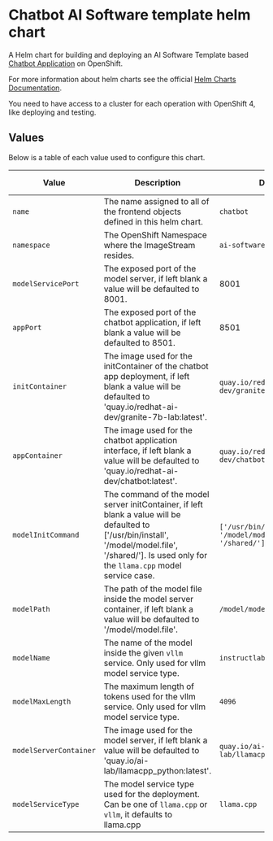 # Chatbot AI Software template helm chart

A Helm chart for building and deploying an AI Software Template based [Chatbot Application](https://github.com/redhat-ai-dev/ai-lab-samples/tree/main/chatbot) on OpenShift.

For more information about helm charts see the official [Helm Charts Documentation](https://helm.sh/).

You need to have access to a cluster for each operation with OpenShift 4, like deploying and testing.

## Values

Below is a table of each value used to configure this chart.

| Value                  | Description                                                                                                                                                                                           | Default                                                 | Additional Information |
| ---------------------- | ----------------------------------------------------------------------------------------------------------------------------------------------------------------------------------------------------- | ------------------------------------------------------- | ---------------------- |
| `name`                 | The name assigned to all of the frontend objects defined in this helm chart.                                                                                                                          | `chatbot`                                               |                        |
| `namespace`            | The OpenShift Namespace where the ImageStream resides.                                                                                                                                                | `ai-software-templates-dev`                             |                        |
| `modelServicePort`     | The exposed port of the model server, if left blank a value will be defaulted to 8001.                                                                                                                | 8001                                                    |                        |
| `appPort`              | The exposed port of the chatbot application, if left blank a value will be defaulted to 8501.                                                                                                         | 8501                                                    |                        |
| `initContainer`        | The image used for the initContainer of the chatbot app deployment, if left blank a value will be defaulted to 'quay.io/redhat-ai-dev/granite-7b-lab:latest'.                                         | `quay.io/redhat-ai-dev/granite-7b-lab:latest`           |                        |
| `appContainer`         | The image used for the chatbot application interface, if left blank a value will be defaulted to 'quay.io/redhat-ai-dev/chatbot:latest'.                                                              | `quay.io/redhat-ai-dev/chatbot:latest`                  |                        |
| `modelInitCommand`     | The command of the model server initContainer, if left blank a value will be defaulted to ['/usr/bin/install', '/model/model.file', '/shared/']. Is used only for the `llama.cpp` model service case. | `['/usr/bin/install', '/model/model.file', '/shared/']` |                        |
| `modelPath`            | The path of the model file inside the model server container, if left blank a value will be defaulted to '/model/model.file'.                                                                         | `/model/model.file`                                     |                        |
| `modelName`            | The name of the model inside the given `vllm` service. Only used for vllm model service type.                                                                                                         | `instructlab/granite-7b-lab`                            |                        |
| `modelMaxLength`       | The maximum length of tokens used for the vllm service. Only used for vllm model service type.                                                                                                        | `4096`                                                  |                        |
| `modelServerContainer` | The image used for the model server, if left blank a value will be defaulted to 'quay.io/ai-lab/llamacpp_python:latest'.                                                                              | `quay.io/ai-lab/llamacpp_python:latest`                 |                        |
| `modelServiceType`     | The model service type used for the deployment. Can be one of `llama.cpp` or `vllm`, it defaults to llama.cpp                                                                                         | `llama.cpp`                                             |                        |

